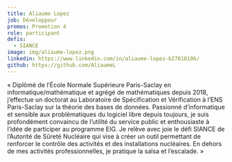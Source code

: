 ```yaml
---
title: Aliaume Lopez
job: Développeur
promos: Promotion 4
role: participant
defis:
  - SIANCE
image: img/aliaume-lopez.png
linkedin: https://www.linkedin.com/in/aliaume-lopez-b27810106/
github: https://github.com/AliaumeL
---
```

« Diplômé de l’École Normale Supérieure Paris-Saclay en informatique/mathématique et agrégé de mathématiques depuis 2018, j’effectue un doctorat au Laboratoire de Spécification et Vérification à l’ENS Paris-Saclay sur la théorie des bases de données. Passionné d’informatique et sensible aux problématiques du logiciel libre depuis toujours, je suis profondément convaincu de l’utilité du service public et enthousiaste à l’idée de participer au programme EIG. Je relève avec joie le défi SIANCE de l’Autorité de Sûreté Nucléaire qui vise à créer un outil permettant de renforcer le contrôle des activités et des installations nucléaires. En dehors de mes activités professionnelles, je pratique la salsa et l’escalade. »